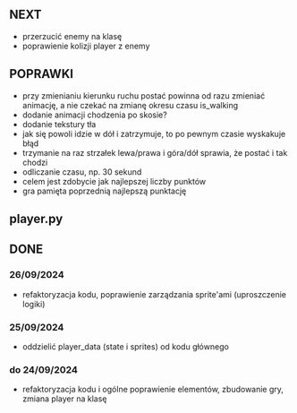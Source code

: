## NEXT
- przerzucić enemy na klasę
- poprawienie kolizji player z enemy


## POPRAWKI
- przy zmienianiu kierunku ruchu postać powinna od razu zmieniać animację, a nie czekać na zmianę okresu czasu is_walking
- dodanie animacji chodzenia po skosie?
- dodanie tekstury tła
- jak się powoli idzie w dół i zatrzymuje, to po pewnym czasie wyskakuje błąd
- trzymanie na raz strzałek lewa/prawa i góra/dół sprawia, że postać i tak chodzi
- odliczanie czasu, np. 30 sekund
- celem jest zdobycie jak najlepszej liczby punktów
- gra pamięta poprzednią najlepszą punktację


## player.py


## DONE

### 26/09/2024
- refaktoryzacja kodu, poprawienie zarządzania sprite'ami (uproszczenie logiki)

### 25/09/2024
- oddzielić player_data (state i sprites) od kodu głównego

### do 24/09/2024
- refaktoryzacja kodu i ogólne poprawienie elementów, zbudowanie gry, zmiana player na klasę
